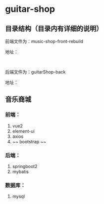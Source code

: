 # guitar-shop

## 目录结构（目录内有详细的说明）

前端文件为：music-shop-front-rebuild

地址：

<br>

后端文件为：guitarShop-back

地址：


## 音乐商城

### 前端：

1. vue2
2. element-ui
3. axios
4. ~~ bootstrap ~~

### 后端：

1. springboot2
2. mybatis

### 数据库：

1. mysql



